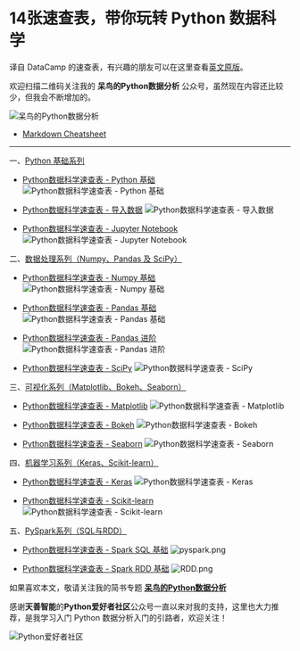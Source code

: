 # 14张速查表，带你玩转 Python 数据科学
译自 DataCamp 的速查表，有兴趣的朋友可以在这里查看[英文原版](https://www.datacamp.com/community/data-science-cheatsheets)。

欢迎扫描二维码关注我的 **呆鸟的Python数据分析** 公众号，虽然现在内容还比较少，但我会不断增加的。

![呆鸟的Python数据分析](https://upload-images.jianshu.io/upload_images/3240514-6a4349fff3b8b019.jpg?imageMogr2/auto-orient/strip%7CimageView2/2/w/1240)

 

* [Markdown Cheatsheet ](https://sqlbak.com/blog/jupyter-notebook-markdown-cheatsheet)    
---

一、[Python 基础系列](https://www.jianshu.com/p/4574d95755db)

* [Python数据科学速查表 - Python 基础](https://github.com/jaystone776/python-data-science-cheatsheet/blob/master/Python数据科学速查表%20-%20Python%20基础.pdf)
![Python数据科学速查表 - Python 基础](https://upload-images.jianshu.io/upload_images/3240514-a4268e27432411b0.png?imageMogr2/auto-orient/strip%7CimageView2/2/w/1240)

* [Python数据科学速查表 - 导入数据](https://github.com/jaystone776/python-data-science-cheatsheet/blob/master/Python数据科学速查表%20-%20导入数据.pdf)
![Python数据科学速查表 - 导入数据](https://upload-images.jianshu.io/upload_images/3240514-d2b38f138e127333.png?imageMogr2/auto-orient/strip%7CimageView2/2/w/1240)

* [Python数据科学速查表 - Jupyter Notebook](https://github.com/jaystone776/python-data-science-cheatsheet/blob/master/Python%E6%95%B0%E6%8D%AE%E7%A7%91%E5%AD%A6%E9%80%9F%E6%9F%A5%E8%A1%A8%20-%20Jupyter%20Notebook.pdf)
![Python数据科学速查表 - Jupyter Notebook](https://upload-images.jianshu.io/upload_images/3240514-111052b862105515.png?imageMogr2/auto-orient/strip%7CimageView2/2/w/1240)

二、[数据处理系列（Numpy、Pandas 及 SciPy）](https://www.jianshu.com/p/8d51642dfa26)

* [Python数据科学速查表 - Numpy 基础](https://github.com/jaystone776/python-data-science-cheatsheet/blob/master/Python数据科学速查表%20-%20Numpy%20基础.pdf)
![Python数据科学速查表 - Numpy 基础](https://upload-images.jianshu.io/upload_images/3240514-811ca5b168b84a75.png?imageMogr2/auto-orient/strip%7CimageView2/2/w/1240)

* [Python数据科学速查表 - Pandas 基础](https://github.com/jaystone776/python-data-science-cheatsheet/blob/master/Python数据科学速查表%20-%20Pandas%20基础.pdf)
![Python数据科学速查表 - Pandas 基础](https://upload-images.jianshu.io/upload_images/3240514-0711ea1cb1d1fcee.png?imageMogr2/auto-orient/strip%7CimageView2/2/w/1240)

* [Python数据科学速查表 -  Pandas 进阶](https://github.com/jaystone776/python-data-science-cheatsheet/blob/master/Python数据科学速查表%20-%20Pandas%20进阶.pdf)
![Python数据科学速查表 -  Pandas 进阶](https://upload-images.jianshu.io/upload_images/3240514-475cfa9174303f60.png?imageMogr2/auto-orient/strip%7CimageView2/2/w/1240)

*  [Python数据科学速查表 -  SciPy](https://github.com/jaystone776/python-data-science-cheatsheet/blob/master/Python%E6%95%B0%E6%8D%AE%E7%A7%91%E5%AD%A6%E9%80%9F%E6%9F%A5%E8%A1%A8%20-%20SciPy.pdf)
![Python数据科学速查表 -  SciPy](https://upload-images.jianshu.io/upload_images/3240514-fc9fa2b69a820041.png?imageMogr2/auto-orient/strip%7CimageView2/2/w/1240)

三、[可视化系列（Matplotlib、Bokeh、Seaborn）](https://www.jianshu.com/p/7e186d43d7f1)

* [Python数据科学速查表 - Matplotlib](https://github.com/jaystone776/python-data-science-cheatsheet/blob/master/Python数据科学速查表%20-%20Matplotlib%20绘图.pdf)
![Python数据科学速查表 - Matplotlib](https://upload-images.jianshu.io/upload_images/3240514-9c57bcf33113cf98.png?imageMogr2/auto-orient/strip%7CimageView2/2/w/1240)

* [Python数据科学速查表 - Bokeh](https://github.com/jaystone776/python-data-science-cheatsheet/blob/master/Python数据科学速查表%20-%20Bokeh.pdf)
![Python数据科学速查表 - Bokeh](https://upload-images.jianshu.io/upload_images/3240514-d87990f4a3f7f0ae.png?imageMogr2/auto-orient/strip%7CimageView2/2/w/1240)

* [Python数据科学速查表 - Seaborn](https://github.com/jaystone776/python-data-science-cheatsheet/blob/master/Python%E6%95%B0%E6%8D%AE%E7%A7%91%E5%AD%A6%E9%80%9F%E6%9F%A5%E8%A1%A8%20-%20Seaborn.pdf)
![Python数据科学速查表 - Seaborn](https://upload-images.jianshu.io/upload_images/3240514-1c2f56b96f841421.png?imageMogr2/auto-orient/strip%7CimageView2/2/w/1240)

四、[机器学习系列（Keras、Scikit-learn）](https://www.jianshu.com/p/cba49ff5fc97)

* [Python数据科学速查表 - Keras](https://github.com/jaystone776/python-data-science-cheatsheet/blob/master/Python数据科学速查表%20-%20Keras.pdf)
![Python数据科学速查表 - Keras](https://upload-images.jianshu.io/upload_images/3240514-ea9657c97b5e0d19.png?imageMogr2/auto-orient/strip%7CimageView2/2/w/1240)

* [Python数据科学速查表 - Scikit-learn](https://github.com/jaystone776/python-data-science-cheatsheet/blob/master/Python%E6%95%B0%E6%8D%AE%E7%A7%91%E5%AD%A6%E9%80%9F%E6%9F%A5%E8%A1%A8%20-%20Scikit-Learn.pdf)
![Python数据科学速查表 - Scikit-learn](https://upload-images.jianshu.io/upload_images/3240514-b8cbecb3a9194b71.png?imageMogr2/auto-orient/strip%7CimageView2/2/w/1240)

五、[PySpark系列（SQL与RDD）](https://www.jianshu.com/p/7dea578c56d8)

* [Python数据科学速查表 - Spark SQL 基础](https://github.com/jaystone776/python-data-science-cheatsheet/blob/master/Python%E6%95%B0%E6%8D%AE%E7%A7%91%E5%AD%A6%E9%80%9F%E6%9F%A5%E8%A1%A8%20-%20Spark%20SQL%20%E5%9F%BA%E7%A1%80.pdf)
![pyspark.png](https://upload-images.jianshu.io/upload_images/3240514-32909e63b67c0837.png?imageMogr2/auto-orient/strip%7CimageView2/2/w/1240)

* [Python数据科学速查表 - Spark RDD 基础](https://github.com/jaystone776/python-data-science-cheatsheet/blob/master/Python%E6%95%B0%E6%8D%AE%E7%A7%91%E5%AD%A6%E9%80%9F%E6%9F%A5%E8%A1%A8%20-%20Spark%20RDD%20%E5%9F%BA%E7%A1%80.pdf)
![RDD.png](https://upload-images.jianshu.io/upload_images/3240514-43308e4ca89d8699.png?imageMogr2/auto-orient/strip%7CimageView2/2/w/1240)

如果喜欢本文，敬请关注我的简书专题 **[呆鸟的Python数据分析](https://www.jianshu.com/c/38980843c0f2)** 

感谢**天善智能**的**Python爱好者社区**公众号一直以来对我的支持，这里也大力推荐，是我学习入门 Python 数据分析入门的引路者，欢迎关注！

![Python爱好者社区](https://upload-images.jianshu.io/upload_images/3240514-29c87337342b0904.jpg?imageMogr2/auto-orient/strip%7CimageView2/2/w/1240)

